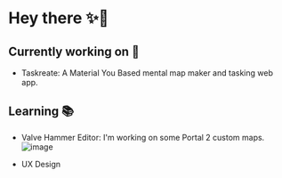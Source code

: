 # Hey there ✨👋
## Currently working on 🧪
- Taskreate: A Material You Based mental map maker and tasking web app.

## Learning 📚
- Valve Hammer Editor: I'm working on some Portal 2 custom maps.
![image](https://github.com/GuiMar10/GuiMar10/assets/125166258/b505ee8a-e817-45d9-a436-a499cd4dad5a)

- UX Design
<!---
GuiMar10/GuiMar10 is a ✨ special ✨ repository because its `README.md` (this file) appears on your GitHub profile.
You can click the Preview link to take a look at your changes.
--->
